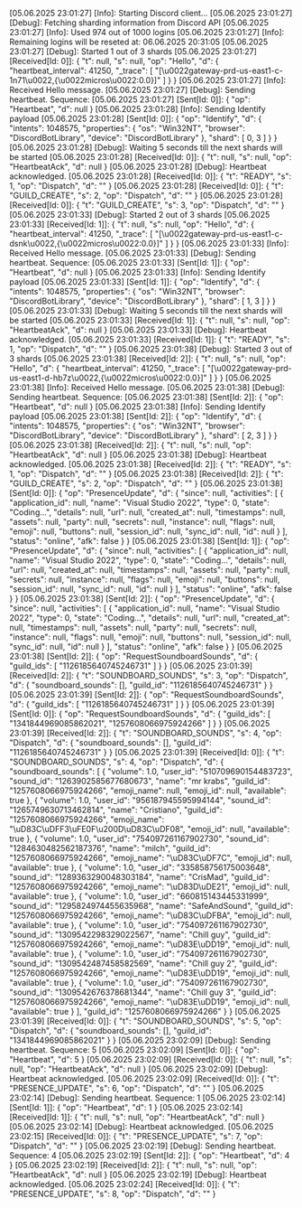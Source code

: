 [05.06.2025 23:01:27] [Info]: Starting Discord client...
[05.06.2025 23:01:27] [Debug]: Fetching sharding information from Discord API
[05.06.2025 23:01:27] [Info]: Used 974 out of 1000 logins
[05.06.2025 23:01:27] [Info]: Remaining logins will be reseted at: 06.06.2025 20:31:05
[05.06.2025 23:01:27] [Debug]: Started 1 out of 3 shards
[05.06.2025 23:01:27] [Received[Id: 0]]: {
  "t": null,
  "s": null,
  "op": "Hello",
  "d": {
    "heartbeat_interval": 41250,
    "_trace": [
      "[\u0022gateway-prd-us-east1-c-1n71\u0022,{\u0022micros\u0022:0.0}]"
    ]
  }
}
[05.06.2025 23:01:27] [Info]: Received Hello message.
[05.06.2025 23:01:27] [Debug]: Sending heartbeat. Sequence: 
[05.06.2025 23:01:27] [Sent[Id: 0]]: {
  "op": "Heartbeat",
  "d": null
}
[05.06.2025 23:01:28] [Info]: Sending Identify payload
[05.06.2025 23:01:28] [Sent[Id: 0]]: {
  "op": "Identify",
  "d": {
    "intents": 1048575,
    "properties": {
      "os": "Win32NT",
      "browser": "DiscordBotLibrary",
      "device": "DiscordBotLibrary"
    },
    "shard": [
      0,
      3
    ]
  }
}
[05.06.2025 23:01:28] [Debug]: Waiting 5 seconds till the next shards will be started
[05.06.2025 23:01:28] [Received[Id: 0]]: {
  "t": null,
  "s": null,
  "op": "HeartbeatAck",
  "d": null
}
[05.06.2025 23:01:28] [Debug]: Heartbeat acknowledged.
[05.06.2025 23:01:28] [Received[Id: 0]]: {
  "t": "READY",
  "s": 1,
  "op": "Dispatch",
  "d": ""
}
[05.06.2025 23:01:28] [Received[Id: 0]]: {
  "t": "GUILD_CREATE",
  "s": 2,
  "op": "Dispatch",
  "d": ""
}
[05.06.2025 23:01:28] [Received[Id: 0]]: {
  "t": "GUILD_CREATE",
  "s": 3,
  "op": "Dispatch",
  "d": ""
}
[05.06.2025 23:01:33] [Debug]: Started 2 out of 3 shards
[05.06.2025 23:01:33] [Received[Id: 1]]: {
  "t": null,
  "s": null,
  "op": "Hello",
  "d": {
    "heartbeat_interval": 41250,
    "_trace": [
      "[\u0022gateway-prd-us-east1-c-dsnk\u0022,{\u0022micros\u0022:0.0}]"
    ]
  }
}
[05.06.2025 23:01:33] [Info]: Received Hello message.
[05.06.2025 23:01:33] [Debug]: Sending heartbeat. Sequence: 
[05.06.2025 23:01:33] [Sent[Id: 1]]: {
  "op": "Heartbeat",
  "d": null
}
[05.06.2025 23:01:33] [Info]: Sending Identify payload
[05.06.2025 23:01:33] [Sent[Id: 1]]: {
  "op": "Identify",
  "d": {
    "intents": 1048575,
    "properties": {
      "os": "Win32NT",
      "browser": "DiscordBotLibrary",
      "device": "DiscordBotLibrary"
    },
    "shard": [
      1,
      3
    ]
  }
}
[05.06.2025 23:01:33] [Debug]: Waiting 5 seconds till the next shards will be started
[05.06.2025 23:01:33] [Received[Id: 1]]: {
  "t": null,
  "s": null,
  "op": "HeartbeatAck",
  "d": null
}
[05.06.2025 23:01:33] [Debug]: Heartbeat acknowledged.
[05.06.2025 23:01:33] [Received[Id: 1]]: {
  "t": "READY",
  "s": 1,
  "op": "Dispatch",
  "d": ""
}
[05.06.2025 23:01:38] [Debug]: Started 3 out of 3 shards
[05.06.2025 23:01:38] [Received[Id: 2]]: {
  "t": null,
  "s": null,
  "op": "Hello",
  "d": {
    "heartbeat_interval": 41250,
    "_trace": [
      "[\u0022gateway-prd-us-east1-d-hb7z\u0022,{\u0022micros\u0022:0.0}]"
    ]
  }
}
[05.06.2025 23:01:38] [Info]: Received Hello message.
[05.06.2025 23:01:38] [Debug]: Sending heartbeat. Sequence: 
[05.06.2025 23:01:38] [Sent[Id: 2]]: {
  "op": "Heartbeat",
  "d": null
}
[05.06.2025 23:01:38] [Info]: Sending Identify payload
[05.06.2025 23:01:38] [Sent[Id: 2]]: {
  "op": "Identify",
  "d": {
    "intents": 1048575,
    "properties": {
      "os": "Win32NT",
      "browser": "DiscordBotLibrary",
      "device": "DiscordBotLibrary"
    },
    "shard": [
      2,
      3
    ]
  }
}
[05.06.2025 23:01:38] [Received[Id: 2]]: {
  "t": null,
  "s": null,
  "op": "HeartbeatAck",
  "d": null
}
[05.06.2025 23:01:38] [Debug]: Heartbeat acknowledged.
[05.06.2025 23:01:38] [Received[Id: 2]]: {
  "t": "READY",
  "s": 1,
  "op": "Dispatch",
  "d": ""
}
[05.06.2025 23:01:38] [Received[Id: 2]]: {
  "t": "GUILD_CREATE",
  "s": 2,
  "op": "Dispatch",
  "d": ""
}
[05.06.2025 23:01:38] [Sent[Id: 0]]: {
  "op": "PresenceUpdate",
  "d": {
    "since": null,
    "activities": [
      {
        "application_id": null,
        "name": "Visual Studio 2022",
        "type": 0,
        "state": "Coding...",
        "details": null,
        "url": null,
        "created_at": null,
        "timestamps": null,
        "assets": null,
        "party": null,
        "secrets": null,
        "instance": null,
        "flags": null,
        "emoji": null,
        "buttons": null,
        "session_id": null,
        "sync_id": null,
        "id": null
      }
    ],
    "status": "online",
    "afk": false
  }
}
[05.06.2025 23:01:38] [Sent[Id: 1]]: {
  "op": "PresenceUpdate",
  "d": {
    "since": null,
    "activities": [
      {
        "application_id": null,
        "name": "Visual Studio 2022",
        "type": 0,
        "state": "Coding...",
        "details": null,
        "url": null,
        "created_at": null,
        "timestamps": null,
        "assets": null,
        "party": null,
        "secrets": null,
        "instance": null,
        "flags": null,
        "emoji": null,
        "buttons": null,
        "session_id": null,
        "sync_id": null,
        "id": null
      }
    ],
    "status": "online",
    "afk": false
  }
}
[05.06.2025 23:01:38] [Sent[Id: 2]]: {
  "op": "PresenceUpdate",
  "d": {
    "since": null,
    "activities": [
      {
        "application_id": null,
        "name": "Visual Studio 2022",
        "type": 0,
        "state": "Coding...",
        "details": null,
        "url": null,
        "created_at": null,
        "timestamps": null,
        "assets": null,
        "party": null,
        "secrets": null,
        "instance": null,
        "flags": null,
        "emoji": null,
        "buttons": null,
        "session_id": null,
        "sync_id": null,
        "id": null
      }
    ],
    "status": "online",
    "afk": false
  }
}
[05.06.2025 23:01:38] [Sent[Id: 2]]: {
  "op": "RequestSoundboardSounds",
  "d": {
    "guild_ids": [
      "1126185640745246731"
    ]
  }
}
[05.06.2025 23:01:39] [Received[Id: 2]]: {
  "t": "SOUNDBOARD_SOUNDS",
  "s": 3,
  "op": "Dispatch",
  "d": {
    "soundboard_sounds": [],
    "guild_id": "1126185640745246731"
  }
}
[05.06.2025 23:01:39] [Sent[Id: 2]]: {
  "op": "RequestSoundboardSounds",
  "d": {
    "guild_ids": [
      "1126185640745246731"
    ]
  }
}
[05.06.2025 23:01:39] [Sent[Id: 0]]: {
  "op": "RequestSoundboardSounds",
  "d": {
    "guild_ids": [
      "1341844969085862021",
      "1257608066975924266"
    ]
  }
}
[05.06.2025 23:01:39] [Received[Id: 2]]: {
  "t": "SOUNDBOARD_SOUNDS",
  "s": 4,
  "op": "Dispatch",
  "d": {
    "soundboard_sounds": [],
    "guild_id": "1126185640745246731"
  }
}
[05.06.2025 23:01:39] [Received[Id: 0]]: {
  "t": "SOUNDBOARD_SOUNDS",
  "s": 4,
  "op": "Dispatch",
  "d": {
    "soundboard_sounds": [
      {
        "volume": 1.0,
        "user_id": "510709690154483723",
        "sound_id": "1263902585677680673",
        "name": "mr krabs",
        "guild_id": "1257608066975924266",
        "emoji_name": null,
        "emoji_id": null,
        "available": true
      },
      {
        "volume": 1.0,
        "user_id": "956187945595994144",
        "sound_id": "1265749630713462814",
        "name": "Cristiano",
        "guild_id": "1257608066975924266",
        "emoji_name": "\uD83C\uDFF3\uFE0F\u200D\uD83C\uDF08",
        "emoji_id": null,
        "available": true
      },
      {
        "volume": 1.0,
        "user_id": "754097261167902730",
        "sound_id": "1284630482562187376",
        "name": "milch",
        "guild_id": "1257608066975924266",
        "emoji_name": "\uD83C\uDF7C",
        "emoji_id": null,
        "available": true
      },
      {
        "volume": 1.0,
        "user_id": "335858756175003648",
        "sound_id": "1289363290048303184",
        "name": "CrisMad",
        "guild_id": "1257608066975924266",
        "emoji_name": "\uD83D\uDE21",
        "emoji_id": null,
        "available": true
      },
      {
        "volume": 1.0,
        "user_id": "660815143445331999",
        "sound_id": "1295824974455635968",
        "name": "SafeAndSound",
        "guild_id": "1257608066975924266",
        "emoji_name": "\uD83C\uDFBA",
        "emoji_id": null,
        "available": true
      },
      {
        "volume": 1.0,
        "user_id": "754097261167902730",
        "sound_id": "1309542298329022567",
        "name": "Chill guy",
        "guild_id": "1257608066975924266",
        "emoji_name": "\uD83E\uDD19",
        "emoji_id": null,
        "available": true
      },
      {
        "volume": 1.0,
        "user_id": "754097261167902730",
        "sound_id": "1309542487458582569",
        "name": "Chill guy 2",
        "guild_id": "1257608066975924266",
        "emoji_name": "\uD83E\uDD19",
        "emoji_id": null,
        "available": true
      },
      {
        "volume": 1.0,
        "user_id": "754097261167902730",
        "sound_id": "1309542676378681344",
        "name": "Chill guy 3",
        "guild_id": "1257608066975924266",
        "emoji_name": "\uD83E\uDD19",
        "emoji_id": null,
        "available": true
      }
    ],
    "guild_id": "1257608066975924266"
  }
}
[05.06.2025 23:01:39] [Received[Id: 0]]: {
  "t": "SOUNDBOARD_SOUNDS",
  "s": 5,
  "op": "Dispatch",
  "d": {
    "soundboard_sounds": [],
    "guild_id": "1341844969085862021"
  }
}
[05.06.2025 23:02:09] [Debug]: Sending heartbeat. Sequence: 5
[05.06.2025 23:02:09] [Sent[Id: 0]]: {
  "op": "Heartbeat",
  "d": 5
}
[05.06.2025 23:02:09] [Received[Id: 0]]: {
  "t": null,
  "s": null,
  "op": "HeartbeatAck",
  "d": null
}
[05.06.2025 23:02:09] [Debug]: Heartbeat acknowledged.
[05.06.2025 23:02:09] [Received[Id: 0]]: {
  "t": "PRESENCE_UPDATE",
  "s": 6,
  "op": "Dispatch",
  "d": ""
}
[05.06.2025 23:02:14] [Debug]: Sending heartbeat. Sequence: 1
[05.06.2025 23:02:14] [Sent[Id: 1]]: {
  "op": "Heartbeat",
  "d": 1
}
[05.06.2025 23:02:14] [Received[Id: 1]]: {
  "t": null,
  "s": null,
  "op": "HeartbeatAck",
  "d": null
}
[05.06.2025 23:02:14] [Debug]: Heartbeat acknowledged.
[05.06.2025 23:02:15] [Received[Id: 0]]: {
  "t": "PRESENCE_UPDATE",
  "s": 7,
  "op": "Dispatch",
  "d": ""
}
[05.06.2025 23:02:19] [Debug]: Sending heartbeat. Sequence: 4
[05.06.2025 23:02:19] [Sent[Id: 2]]: {
  "op": "Heartbeat",
  "d": 4
}
[05.06.2025 23:02:19] [Received[Id: 2]]: {
  "t": null,
  "s": null,
  "op": "HeartbeatAck",
  "d": null
}
[05.06.2025 23:02:19] [Debug]: Heartbeat acknowledged.
[05.06.2025 23:02:24] [Received[Id: 0]]: {
  "t": "PRESENCE_UPDATE",
  "s": 8,
  "op": "Dispatch",
  "d": ""
}
